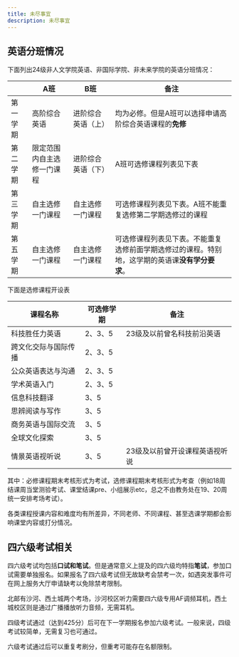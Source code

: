 ```yaml
---
title: 未尽事宜
description: 未尽事宜
---
```


## 英语分班情况

下面列出24级非人文学院英语、非国际学院、非未来学院的英语分班情况：

|          | A班                        | B班                | 备注                                                         |
| -------- | -------------------------- | ------------------ | ------------------------------------------------------------ |
| 第一学期 | 高阶综合英语               | 进阶综合英语（上） | 均为必修。但是A班可以选择申请高阶综合英语课程的**免修**      |
| 第二学期 | 限定范围内自主选修一门课程 | 进阶综合英语（下） | A班可选修课程列表见下表                                      |
| 第三学期 | 自主选修一门课程           | 自主选修一门课程   | 可选修课程列表见下表。A班不能重复选修第二学期选修过的课程    |
| 第五学期 | 自主选修一门课程           | 自主选修一门课程   | 可选修课程列表见下表。不能重复选修前面学期选修过的课程。特别地，这学期的英语课**没有学分要求**。 |

下面是选修课程开设表

| 课程名称             | 可选修学期 | 备注                           |
| -------------------- | ---------- | ------------------------------ |
| 科技胜任力英语       | 2、3、5    | 23级及以前曾名科技前沿英语     |
| 跨文化交际与国际传播 | 2、3、5    |                                |
| 公众英语表达与沟通   | 2、3、5    |                                |
| 学术英语入门         | 2、3、5    |                                |
| 信息科技翻译         | 3、5       |                                |
| 思辨阅读与写作       | 3、5       |                                |
| 商务英语与国际交流   | 3、5       |                                |
| 全球文化探索         | 3、5       |                                |
| 情景英语视听说       | 3、5       | 23级及以前曾开设课程英语视听说 |

其中：必修课程期末考核形式为考试，选修课程期末考核形式为考查（例如18周结课周当堂测验考试、课堂结课pre、小组展示etc，总之不由教务处在19、20周统一安排考场考试）。

各类课程授课内容和难度均有所差异，不同老师、不同课程、甚至选课学期都会影响课堂内容或打分情况。

## 四六级考试相关

四六级考试均包括**口试和笔试**。但是通常意义上提及的四六级均特指**笔试**，参加口试需要单独报名。如果报名了四六级考试但无故缺考会禁考一次，如遇突发事件可在网上服务大厅申请缺考以免除禁考限制。

北邮有沙河、西土城两个考场，沙河校区听力需要四六级专用AF调频耳机，西土城校区则是通过广播播放听力音频，无需耳机。

四级考试通过（达到425分）后可在下一学期报名参加六级考试。一般来说，四级考试较简单，无需复习也可通过。

六级考试通过后可以重复考刷分，但重考可能存在名额限制。
